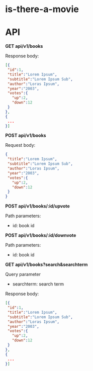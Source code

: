 # is-there-a-movie

API
===
**GET api/v1/books**
 
Response body:
   ```json
  [{
    "id":1,
    "title":"Lorem Ipsum",
    "subtitle":"Lorem Ipsum Sub",
    "author":"Loras Ipsum",
    "year":"2003",
    "votes":{
      "up":2,
      "down":12
    }
  },
  {
    ...
  }]
  ```

**POST api/v1/books**
 
Request body:
   ```json
  {
    "title":"Lorem Ipsum",
    "subtitle":"Lorem Ipsum Sub",
    "author":"Loras Ipsum",
    "year":"2003",
    "votes":{
      "up":2,
      "down":12
    }
  }
  ```

**POST api/v1/books/:id/upvote**

Path parameters:
- id: book id

**POST api/v1/books/:id/downvote**

Path parameters:
- id: book id

**GET api/v1/books?search&searchterm**

Query parameter
- searchterm: search term

Response body:
   ```json
  [{
    "id":1,
    "title":"Lorem Ipsum",
    "subtitle":"Lorem Ipsum Sub",
    "author":"Loras Ipsum",
    "year":"2003",
    "votes":{
      "up":2,
      "down":12
    }
  },
  {
    ...
  }]
  ```

